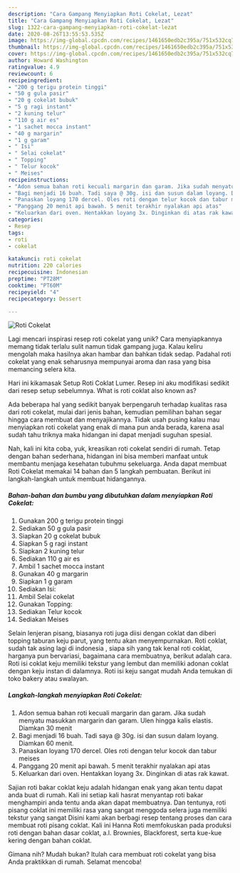 ```yaml
---
description: "Cara Gampang Menyiapkan Roti Cokelat, Lezat"
title: "Cara Gampang Menyiapkan Roti Cokelat, Lezat"
slug: 1322-cara-gampang-menyiapkan-roti-cokelat-lezat
date: 2020-08-26T13:55:53.535Z
image: https://img-global.cpcdn.com/recipes/1461650edb2c395a/751x532cq70/roti-cokelat-foto-resep-utama.jpg
thumbnail: https://img-global.cpcdn.com/recipes/1461650edb2c395a/751x532cq70/roti-cokelat-foto-resep-utama.jpg
cover: https://img-global.cpcdn.com/recipes/1461650edb2c395a/751x532cq70/roti-cokelat-foto-resep-utama.jpg
author: Howard Washington
ratingvalue: 4.9
reviewcount: 6
recipeingredient:
- "200 g terigu protein tinggi"
- "50 g gula pasir"
- "20 g cokelat bubuk"
- "5 g ragi instant"
- "2 kuning telur"
- "110 g air es"
- "1 sachet mocca instant"
- "40 g margarin"
- "1 g garam"
- " Isi"
- " Selai cokelat"
- " Topping"
- " Telur kocok"
- " Meises"
recipeinstructions:
- "Adon semua bahan roti kecuali margarin dan garam. Jika sudah menyatu masukkan margarin dan garam. Ulen hingga kalis elastis. Diamkan 30 menit"
- "Bagi menjadi 16 buah. Tadi saya @ 30g. isi dan susun dalam loyang. Diamkan 60 menit."
- "Panaskan loyang 170 dercel. Oles roti dengan telur kocok dan tabur meises"
- "Panggang 20 menit api bawah. 5 menit terakhir nyalakan api atas"
- "Keluarkan dari oven. Hentakkan loyang 3x. Dinginkan di atas rak kawat."
categories:
- Resep
tags:
- roti
- cokelat

katakunci: roti cokelat 
nutrition: 220 calories
recipecuisine: Indonesian
preptime: "PT28M"
cooktime: "PT60M"
recipeyield: "4"
recipecategory: Dessert

---
```



![Roti Cokelat](https://img-global.cpcdn.com/recipes/1461650edb2c395a/751x532cq70/roti-cokelat-foto-resep-utama.jpg)

Lagi mencari inspirasi resep roti cokelat yang unik? Cara menyiapkannya memang tidak terlalu sulit namun tidak gampang juga. Kalau keliru mengolah maka hasilnya akan hambar dan bahkan tidak sedap. Padahal roti cokelat yang enak seharusnya mempunyai aroma dan rasa yang bisa memancing selera kita.

Hari ini kikamasak Setup Roti Coklat Lumer. Resep ini aku modifikasi sedikit dari resep setup sebelumnya. What is roti coklat also known as?

Ada beberapa hal yang sedikit banyak berpengaruh terhadap kualitas rasa dari roti cokelat, mulai dari jenis bahan, kemudian pemilihan bahan segar hingga cara membuat dan menyajikannya. Tidak usah pusing kalau mau menyiapkan roti cokelat yang enak di mana pun anda berada, karena asal sudah tahu triknya maka hidangan ini dapat menjadi suguhan spesial.


Nah, kali ini kita coba, yuk, kreasikan roti cokelat sendiri di rumah. Tetap dengan bahan sederhana, hidangan ini bisa memberi manfaat untuk membantu menjaga kesehatan tubuhmu sekeluarga. Anda dapat membuat Roti Cokelat memakai 14 bahan dan 5 langkah pembuatan. Berikut ini langkah-langkah untuk membuat hidangannya.

<!--inarticleads1-->

##### Bahan-bahan dan bumbu yang dibutuhkan dalam menyiapkan Roti Cokelat:

1. Gunakan 200 g terigu protein tinggi
1. Sediakan 50 g gula pasir
1. Siapkan 20 g cokelat bubuk
1. Siapkan 5 g ragi instant
1. Siapkan 2 kuning telur
1. Sediakan 110 g air es
1. Ambil 1 sachet mocca instant
1. Gunakan 40 g margarin
1. Siapkan 1 g garam
1. Sediakan  Isi:
1. Ambil  Selai cokelat
1. Gunakan  Topping:
1. Sediakan  Telur kocok
1. Sediakan  Meises


Selain lenjeran pisang, biasanya roti juga diisi dengan coklat dan diberi topping taburan keju parut, yang tentu akan menyempurnakan. Roti coklat, sudah tak asing lagi di indonesia , siapa sih yang tak kenal roti coklat, harganya pun bervariasi, bagaimana cara membuatnya, berikut adalah cara. Roti isi coklat keju memiliki tekstur yang lembut dan memiliki adonan coklat dengan keju instan di dalamnya. Roti isi keju sangat mudah Anda temukan di toko bakery atau swalayan. 

<!--inarticleads2-->

##### Langkah-langkah menyiapkan Roti Cokelat:

1. Adon semua bahan roti kecuali margarin dan garam. Jika sudah menyatu masukkan margarin dan garam. Ulen hingga kalis elastis. Diamkan 30 menit
1. Bagi menjadi 16 buah. Tadi saya @ 30g. isi dan susun dalam loyang. Diamkan 60 menit.
1. Panaskan loyang 170 dercel. Oles roti dengan telur kocok dan tabur meises
1. Panggang 20 menit api bawah. 5 menit terakhir nyalakan api atas
1. Keluarkan dari oven. Hentakkan loyang 3x. Dinginkan di atas rak kawat.


Sajian roti bakar coklat keju adalah hidangan enak yang akan tentu dapat anda buat di rumah. Kali ini setiap kali hasrat menyantap roti bakar menghampiri anda tentu anda akan dapat membuatnya. Dan tentunya, roti pisang coklat ini memiliki rasa yang sangat menggoda selera juga memiliki tekstur yang sangat Disini kami akan berbagi resep tentang proses dan cara membuat roti pisang coklat. Kali ini Hanna Roti memfokuskan pada produksi roti dengan bahan dasar coklat, a.l. Brownies, Blackforest, serta kue-kue kering dengan bahan coklat. 

Gimana nih? Mudah bukan? Itulah cara membuat roti cokelat yang bisa Anda praktikkan di rumah. Selamat mencoba!
